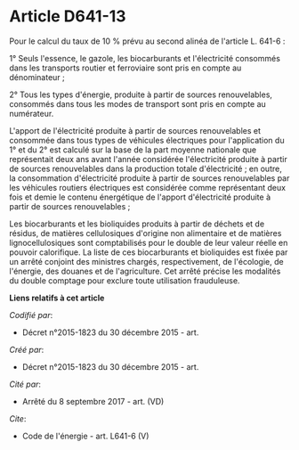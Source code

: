 # Article D641-13

Pour le calcul du taux de 10 % prévu au second alinéa de l'article L. 641-6 : 

1° Seuls l'essence, le gazole, les biocarburants et l'électricité consommés dans les transports routier et ferroviaire sont
pris en compte au dénominateur ; 

2° Tous les types d'énergie, produite à partir de sources renouvelables, consommés dans tous les modes de transport sont pris
en compte au numérateur. 

L'apport de l'électricité produite à partir de sources renouvelables et consommée dans tous types de véhicules électriques
pour l'application du 1° et du 2° est calculé sur la base de la part moyenne nationale que représentait deux ans avant
l'année considérée l'électricité produite à partir de sources renouvelables dans la production totale d'électricité ; en
outre, la consommation d'électricité produite à partir de sources renouvelables par les véhicules routiers électriques est
considérée comme représentant deux fois et demie le contenu énergétique de l'apport d'électricité produite à partir de
sources renouvelables ; 

Les biocarburants et les bioliquides produits à partir de déchets et de résidus, de matières cellulosiques d'origine non
alimentaire et de matières lignocellulosiques sont comptabilisés pour le double de leur valeur réelle en pouvoir calorifique.
La liste de ces biocarburants et bioliquides est fixée par un arrêté conjoint des ministres chargés, respectivement, de
l'écologie, de l'énergie, des douanes et de l'agriculture. Cet arrêté précise les modalités du double comptage pour exclure
toute utilisation frauduleuse.

**Liens relatifs à cet article**

_Codifié par_:

  - Décret n°2015-1823 du 30 décembre 2015 - art.

_Créé par_:

  - Décret n°2015-1823 du 30 décembre 2015 - art.

_Cité par_:

  - Arrêté du 8 septembre 2017 - art. (VD)

_Cite_:

  - Code de l'énergie - art. L641-6 (V)
